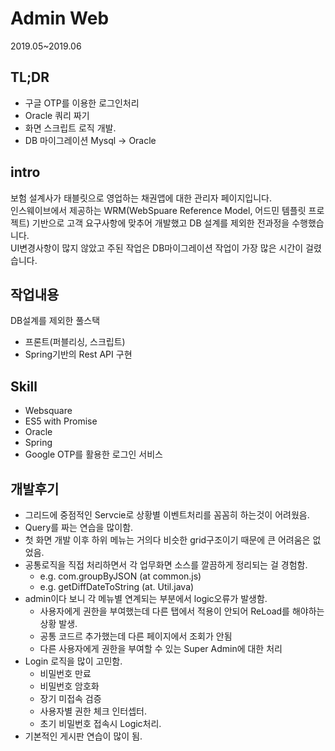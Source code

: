# Admin Web
2019.05~2019.06

## TL;DR
- 구글 OTP를 이용한 로그인처리
- Oracle 쿼리 짜기
- 화면 스크립트 로직 개발.
- DB 마이그레이션 Mysql -> Oracle



## intro
보험 설계사가 태블릿으로 영업하는 채권앱에 대한 관리자 페이지입니다.  
인스웨이브에서 제공하는 WRM(WebSpuare Reference Model, 어드민 템플릿 프로젝트) 기반으로 고객 요구사항에 맞추어 개발했고 DB 설계를 제외한 전과정을 수행했습니다.  
UI변경사항이 많지 않았고 주된 작업은 DB마이그레이션 작업이 가장 많은 시간이 걸렸습니다.  


## 작업내용
DB설계를 제외한 풀스택
- 프론트(퍼블리싱, 스크립트)
- Spring기반의 Rest API 구현



##  Skill
- Websquare
- ES5 with Promise
- Oracle
- Spring
- Google OTP를 활용한 로그인 서비스

## 개발후기
- 그리드에 중점적인 Servcie로 상황별 이벤트처리를 꼼꼼히 하는것이 어려웠음.
- Query를 짜는 연습을 많이함.
- 첫 화면 개발 이후 하위 메뉴는 거의다 비슷한 grid구조이기 때문에 큰 어려움은 없었음.
- 공통로직을 직접 처리하면서 각 업무화면 소스를 깔끔하게 정리되는 걸 경험함.
    - e.g. com.groupByJSON (at common.js)
    - e.g. getDiffDateToString (at. Util.java)
- admin이다 보니 각 메뉴별 연계되는 부분에서 logic오류가 발생함.
    - 사용자에게 권한을 부여했는데 다른 탭에서 적용이 안되어 ReLoad를 해야하는 상황 발생.
    - 공통 코드르 추가했는데 다른 페이지에서 조회가 안됨
    - 다른 사용자에게 권한을 부여할 수 있는 Super Admin에 대한 처리
- Login 로직을 많이 고민함.
    - 비밀번호 만료
    - 비밀번호 암호화
    - 장기 미접속 검증
    - 사용자별 권한 체크 인터셉터.
    - 초기 비밀번호 접속시 Logic처리.
- 기본적인 게시판 연습이 많이 됨.
